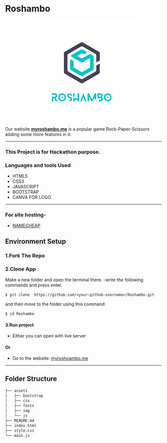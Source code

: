 # **Roshambo**
<p align="center">
  <img src="./assets/img/roshambo.png" height="325px" width="325px" />
</p>

Our website [**myroshambo.me**](http://myroshambo.me/HackCBS.github.io/) is a popular game Rock-Paper-Scissors adding some more features in it.

----
### This Project is for Hackathon purpose.
### Languages and tools Used

* HTML5
* CSS3
* JAVASCRIPT
* BOOTSTRAP
* CANVA FOR LOGO
***

### For site hosting-
* [NAMECHEAP](https://www.namecheap.com/)

## Environment Setup

### 1.Fork The Repo

### 2.Clone App

Make a new folder and open the terminal there.
-write the following commands and press enter.
 ```
 $ git clone  https://github.com/<your-github-username>/Roshambo.git
 ```
and then move to the folder using this command:

 ````
 $ cd Roshambo
 ````
 #### 3.Run project
 
 * Either you can open with live server 

#### Or

 * Go to the website: [myroshoambo.me](http://myroshambo.me/HackCBS.github.io/)


***
## Folder Structure

````
├── assets
│   ├── bootstrap
│   ├── css
│   ├── fonts
│   ├── img
│   └── js
├── README.md
├── index.html
├── style.css
└── main.js
````
